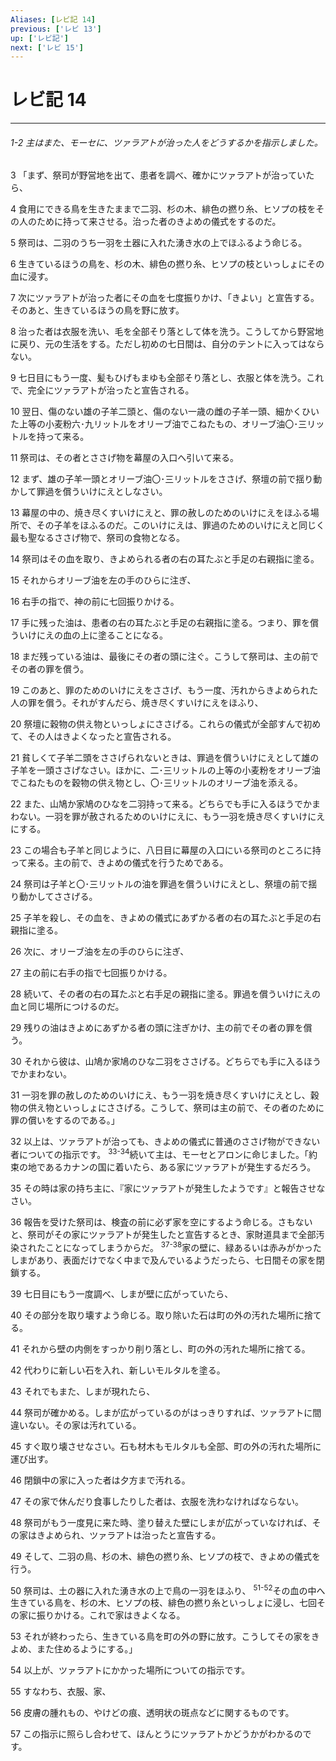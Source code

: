 ```yaml
---
Aliases: [レビ記 14]
previous: ['レビ 13']
up: ['レビ記']
next: ['レビ 15']
---
```

# レビ記 14

***
###### 1-2 主はまた、モーセに、ツァラアトが治った人をどうするかを指示しました。 



3 
「まず、祭司が野営地を出て、患者を調べ、確かにツァラアトが治っていたら、 



4 
食用にできる鳥を生きたままで二羽、杉の木、緋色の撚り糸、ヒソプの枝をその人のために持って来させる。治った者のきよめの儀式をするのだ。 



5 
祭司は、二羽のうち一羽を土器に入れた湧き水の上でほふるよう命じる。 



6 
生きているほうの鳥を、杉の木、緋色の撚り糸、ヒソプの枝といっしょにその血に浸す。 



7 
次にツァラアトが治った者にその血を七度振りかけ、「きよい」と宣告する。そのあと、生きているほうの鳥を野に放す。 



8 
治った者は衣服を洗い、毛を全部そり落として体を洗う。こうしてから野営地に戻り、元の生活をする。ただし初めの七日間は、自分のテントに入ってはならない。 



9 
七日目にもう一度、髪もひげもまゆも全部そり落とし、衣服と体を洗う。これで、完全にツァラアトが治ったと宣告される。 



10 
翌日、傷のない雄の子羊二頭と、傷のない一歳の雌の子羊一頭、細かくひいた上等の小麦粉六･九リットルをオリーブ油でこねたもの、オリーブ油〇･三リットルを持って来る。 



11 
祭司は、その者とささげ物を幕屋の入口へ引いて来る。 



12 
まず、雄の子羊一頭とオリーブ油〇･三リットルをささげ、祭壇の前で揺り動かして罪過を償ういけにえとしなさい。 



13 
幕屋の中の、焼き尽くすいけにえと、罪の赦しのためのいけにえをほふる場所で、その子羊をほふるのだ。このいけにえは、罪過のためのいけにえと同じく最も聖なるささげ物で、祭司の食物となる。 



14 
祭司はその血を取り、きよめられる者の右の耳たぶと手足の右親指に塗る。 



15 
それからオリーブ油を左の手のひらに注ぎ、 



16 
右手の指で、神の前に七回振りかける。 



17 
手に残った油は、患者の右の耳たぶと手足の右親指に塗る。つまり、罪を償ういけにえの血の上に塗ることになる。 



18 
まだ残っている油は、最後にその者の頭に注ぐ。こうして祭司は、主の前でその者の罪を償う。 



19 
このあと、罪のためのいけにえをささげ、もう一度、汚れからきよめられた人の罪を償う。それがすんだら、焼き尽くすいけにえをほふり、 



20 
祭壇に穀物の供え物といっしょにささげる。これらの儀式が全部すんで初めて、その人はきよくなったと宣告される。 



21 
貧しくて子羊二頭をささげられないときは、罪過を償ういけにえとして雄の子羊を一頭ささげなさい。ほかに、二･三リットルの上等の小麦粉をオリーブ油でこねたものを穀物の供え物とし、〇･三リットルのオリーブ油を添える。 



22 
また、山鳩か家鳩のひなを二羽持って来る。どちらでも手に入るほうでかまわない。一羽を罪が赦されるためのいけにえに、もう一羽を焼き尽くすいけにえにする。 



23 
この場合も子羊と同じように、八日目に幕屋の入口にいる祭司のところに持って来る。主の前で、きよめの儀式を行うためである。 



24 
祭司は子羊と〇･三リットルの油を罪過を償ういけにえとし、祭壇の前で揺り動かしてささげる。 



25 
子羊を殺し、その血を、きよめの儀式にあずかる者の右の耳たぶと手足の右親指に塗る。 



26 
次に、オリーブ油を左の手のひらに注ぎ、 



27 
主の前に右手の指で七回振りかける。 



28 
続いて、その者の右の耳たぶと右手足の親指に塗る。罪過を償ういけにえの血と同じ場所につけるのだ。 



29 
残りの油はきよめにあずかる者の頭に注ぎかけ、主の前でその者の罪を償う。 



30 
それから彼は、山鳩か家鳩のひな二羽をささげる。どちらでも手に入るほうでかまわない。 



31 
一羽を罪の赦しのためのいけにえ、もう一羽を焼き尽くすいけにえとし、穀物の供え物といっしょにささげる。こうして、祭司は主の前で、その者のために罪の償いをするのである。」 



32 
以上は、ツァラアトが治っても、きよめの儀式に普通のささげ物ができない者についての指示です。 <sup class="versenum">33-34</sup>続いて主は、モーセとアロンに命じました。「約束の地であるカナンの国に着いたら、ある家にツァラアトが発生するだろう。 



35 
その時は家の持ち主に、『家にツァラアトが発生したようです』と報告させなさい。 



36 
報告を受けた祭司は、検査の前に必ず家を空にするよう命じる。さもないと、祭司がその家にツァラアトが発生したと宣告するとき、家財道具まで全部汚染されたことになってしまうからだ。 <sup class="versenum">37-38</sup>家の壁に、緑あるいは赤みがかったしまがあり、表面だけでなく中まで及んでいるようだったら、七日間その家を閉鎖する。 



39 
七日目にもう一度調べ、しまが壁に広がっていたら、 



40 
その部分を取り壊すよう命じる。取り除いた石は町の外の汚れた場所に捨てる。 



41 
それから壁の内側をすっかり削り落とし、町の外の汚れた場所に捨てる。 



42 
代わりに新しい石を入れ、新しいモルタルを塗る。 



43 
それでもまた、しまが現れたら、 



44 
祭司が確かめる。しまが広がっているのがはっきりすれば、ツァラアトに間違いない。その家は汚れている。 



45 
すぐ取り壊させなさい。石も材木もモルタルも全部、町の外の汚れた場所に運び出す。 



46 
閉鎖中の家に入った者は夕方まで汚れる。 



47 
その家で休んだり食事したりした者は、衣服を洗わなければならない。 



48 
祭司がもう一度見に来た時、塗り替えた壁にしまが広がっていなければ、その家はきよめられ、ツァラアトは治ったと宣告する。 



49 
そして、二羽の鳥、杉の木、緋色の撚り糸、ヒソプの枝で、きよめの儀式を行う。 



50 
祭司は、土の器に入れた湧き水の上で鳥の一羽をほふり、 <sup class="versenum">51-52</sup>その血の中へ生きている鳥を、杉の木、ヒソプの枝、緋色の撚り糸といっしょに浸し、七回その家に振りかける。これで家はきよくなる。 



53 
それが終わったら、生きている鳥を町の外の野に放す。こうしてその家をきよめ、また住めるようにする。」 



54 
以上が、ツァラアトにかかった場所についての指示です。 



55 
すなわち、衣服、家、 



56 
皮膚の腫れもの、やけどの痕、透明状の斑点などに関するものです。 



57 
この指示に照らし合わせて、ほんとうにツァラアトかどうかがわかるのです。
